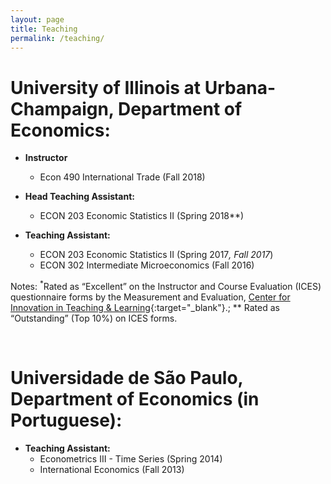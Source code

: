 ```yaml
---
layout: page
title: Teaching
permalink: /teaching/
---
```


# University of Illinois at Urbana-Champaign, Department of Economics:

- **Instructor**
  - Econ 490 International Trade (Fall 2018)

- **Head Teaching Assistant:**
  - ECON 203 Economic Statistics II (Spring 2018**)

- **Teaching Assistant:**
  - ECON 203 Economic Statistics II (Spring 2017<sup>*</sup>, Fall 2017<sup>*</sup>)
  - ECON 302 Intermediate Microeconomics (Fall 2016)

Notes: <sup>*</sup>Rated as “Excellent” on the Instructor and Course Evaluation (ICES) questionnaire forms by the Measurement and Evaluation, [Center for Innovation in Teaching & Learning](https://citl.illinois.edu/){:target="_blank"}.; ** Rated as “Outstanding” (Top 10%) on ICES forms.

<br>

# Universidade de São Paulo, Department of Economics (in Portuguese): 

- **Teaching Assistant:**
  - Econometrics III - Time Series (Spring 2014)
  - International Economics (Fall 2013)
